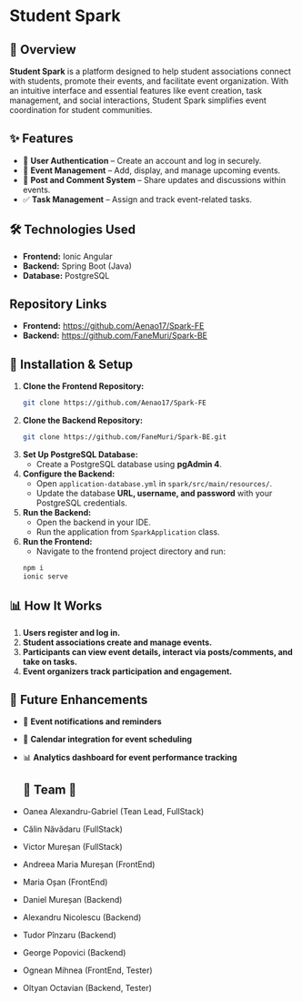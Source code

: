 # Student Spark

## 📌 Overview
**Student Spark** is a platform designed to help student associations connect with students, promote their events, and facilitate event organization. With an intuitive interface and essential features like event creation, task management, and social interactions, Student Spark simplifies event coordination for student communities.

## ✨ Features
- 🔹 **User Authentication** – Create an account and log in securely.
- 📅 **Event Management** – Add, display, and manage upcoming events.
- 📝 **Post and Comment System** – Share updates and discussions within events.
- ✅ **Task Management** – Assign and track event-related tasks.

## 🛠️ Technologies Used
- **Frontend:** Ionic Angular
- **Backend:** Spring Boot (Java)
- **Database:** PostgreSQL

## Repository Links
- **Frontend:** https://github.com/Aenao17/Spark-FE
- **Backend:** https://github.com/FaneMuri/Spark-BE

## 🚀 Installation & Setup
1. **Clone the Frontend Repository:**  
   ```sh
   git clone https://github.com/Aenao17/Spark-FE
   ```
2. **Clone the Backend Repository:**  
   ```sh
   git clone https://github.com/FaneMuri/Spark-BE.git
   ```
3. **Set Up PostgreSQL Database:**  
   - Create a PostgreSQL database using **pgAdmin 4**.
4. **Configure the Backend:**  
   - Open `application-database.yml` in `spark/src/main/resources/`.
   - Update the database **URL, username, and password** with your PostgreSQL credentials.
5. **Run the Backend:**  
   - Open the backend in your IDE.
   - Run the application from `SparkApplication` class.
6. **Run the Frontend:**  
   - Navigate to the frontend project directory and run:
   ```sh
   npm i
   ionic serve
   ```

## 📊 How It Works
1. **Users register and log in.**
2. **Student associations create and manage events.**
3. **Participants can view event details, interact via posts/comments, and take on tasks.**
4. **Event organizers track participation and engagement.**

## 📌 Future Enhancements
- 📢 **Event notifications and reminders**
- 📆 **Calendar integration for event scheduling**
- 📊 **Analytics dashboard for event performance tracking**

  ## 🌟 Team 🌟
- Oanea Alexandru-Gabriel (Tean Lead, FullStack)
- Călin Năvădaru (FullStack)
- Victor Mureșan (FullStack)
- Andreea Maria Mureșan (FrontEnd)
- Maria Oșan (FrontEnd)
- Daniel Mureșan (Backend)
- Alexandru Nicolescu (Backend)
- Tudor Pînzaru (Backend)
- George Popovici (Backend)
- Ognean Mihnea (FrontEnd, Tester)
- Oltyan Octavian (Backend, Tester)

